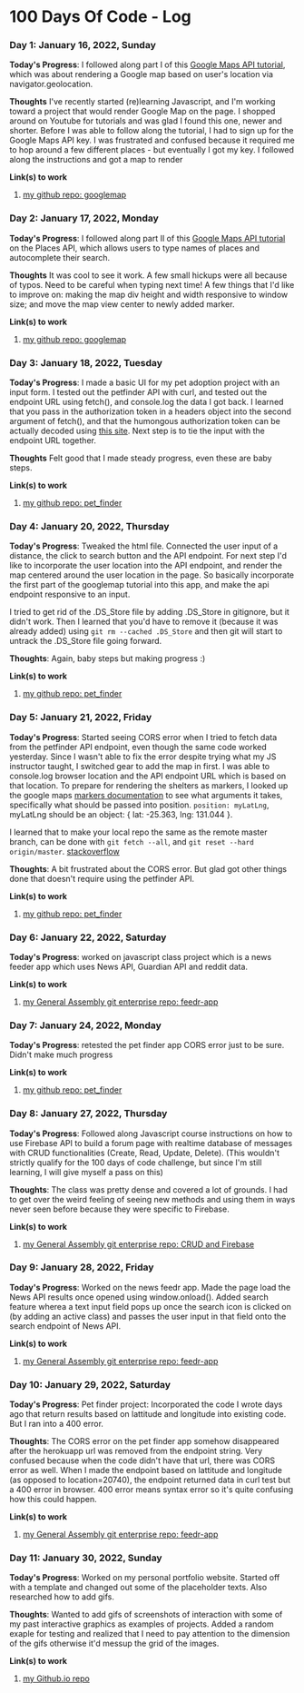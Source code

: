 # 100 Days Of Code - Log

### Day 1: January 16, 2022, Sunday

**Today's Progress**: I followed along part I of this [Google Maps API tutorial](https://www.youtube.com/watch?v=C6VxJoR3754), which was about rendering a Google map based on user's location via navigator.geolocation.

**Thoughts** I've recently started (re)learning Javascript, and I'm working toward a project that would render Google Map on the page. I shopped around on Youtube for tutorials and was glad I found this one, newer and shorter. Before I was able to follow along the tutorial, I had to sign up for the Google Maps API key. I was frustrated and confused because it required me to hop around a few different places - but eventually I got my key. I followed along the instructions and got a map to render

**Link(s) to work**
1. [my github repo: googlemap](https://github.com/yhy6f/googlemap)

### Day 2: January 17, 2022, Monday

**Today's Progress**: I followed along part II of this [Google Maps API tutorial](https://www.youtube.com/watch?v=C6VxJoR3754) on the  Places API, which allows users to type names of places and autocomplete their search.

**Thoughts** It was cool to see it work. A few small hickups were all because of typos. Need to be careful when typing next time! A few things that I'd like to improve on: making the map div height and width responsive to window size; and move the map view center to newly added marker.

**Link(s) to work**
1. [my github repo: googlemap](https://github.com/yhy6f/googlemap)


### Day 3: January 18, 2022, Tuesday

**Today's Progress**: I made a basic UI for my pet adoption project with an input form. I tested out the petfinder API with curl, and tested out the endpoint URL using fetch(), and console.log the data I got back. I learned that you pass in the authorization token in a headers object into the second argument of fetch(), and that the humongous authorization token can be actually decoded using [this site](https://jwt.io/). Next step is to tie the input with the endpoint URL together.

**Thoughts** Felt good that I made steady progress, even these are baby steps.

**Link(s) to work**
1. [my github repo: pet_finder](https://github.com/yhy6f/pet_finder)

### Day 4: January 20, 2022, Thursday

**Today's Progress**: Tweaked the html file. Connected the user input of a distance, the click to search button and the API endpoint. For next step I'd like to incorporate the user location into the API endpoint, and render the map centered around the user location in the page. So basically incorporate the first part of the googlemap tutorial into this app, and make the api endpoint responsive to an input.

I tried to get rid of the .DS_Store file by adding .DS_Store in gitignore, but it didn't work. Then I learned that you'd have to remove it (because it was already added) using `git rm --cached .DS_Store` and then git will start to untrack the .DS_Store file going forward.

**Thoughts**: Again, baby steps but making progress :)

**Link(s) to work**
1. [my github repo: pet_finder](https://github.com/yhy6f/pet_finder)

### Day 5: January 21, 2022, Friday

**Today's Progress**: Started seeing CORS error when I tried to fetch data from the petfinder API endpoint, even though the same code worked yesterday. Since I wasn't able to fix the error despite trying what my JS instructor taught, I switched gear to add the map in first. I was able to console.log browser location and the API endpoint URL which is based on that location. To prepare for rendering the shelters as markers, I looked up the google maps [markers documentation](https://developers.google.com/maps/documentation/javascript/markers) to see what arguments it takes, specifically what should be passed into position. `position: myLatLng`, myLatLng should be an object: { lat: -25.363, lng: 131.044 }.

I learned that to make your local repo the same as the remote master branch, can be done with `git fetch --all`, and `git reset --hard origin/master`. [stackoverflow](https://stackoverflow.com/questions/1125968/how-do-i-force-git-pull-to-overwrite-local-files)

**Thoughts**: A bit frustrated about the CORS error. But glad got other things done that doesn't require using the petfinder API.

**Link(s) to work**
1. [my github repo: pet_finder](https://github.com/yhy6f/pet_finder)

### Day 6: January 22, 2022, Saturday

**Today's Progress**: worked on javascript class project which is a news feeder app which uses News API, Guardian API and reddit data.

**Link(s) to work**
1. [my General Assembly git enterprise repo: feedr-app](https://git.generalassemb.ly/jasmineyehan/12-feedr-app/tree/master/feedr-starter-code)

### Day 7: January 24, 2022, Monday

**Today's Progress**: retested the pet finder app CORS error just to be sure. Didn't make much progress

**Link(s) to work**
1. [my github repo: pet_finder](https://github.com/yhy6f/pet_finder)

### Day 8: January 27, 2022, Thursday

**Today's Progress**: Followed along Javascript course instructions on how to use Firebase API to build a forum page with realtime database of messages with CRUD functionalities (Create, Read, Update, Delete). (This wouldn't strictly qualify for the 100 days of code challenge, but since I'm still learning, I will give myself a pass on this)

**Thoughts**: The class was pretty dense and covered a lot of grounds. I had to get over the weird feeling of seeing new methods and using them in ways never seen before because they were specific to Firebase. 

**Link(s) to work**
1. [my General Assembly git enterprise repo: CRUD and Firebase](https://git.generalassemb.ly/jsr113021/16-intro-to-crud-and-firebase)

### Day 9: January 28, 2022, Friday

**Today's Progress**: Worked on the news feedr app. Made the page load the News API results once opened using window.onload(). Added search feature wherea a text input field pops up once the search icon is clicked on (by adding an active class) and passes the user input in that field onto the search endpoint of News API.

**Link(s) to work**
1. [my General Assembly git enterprise repo: feedr-app](https://git.generalassemb.ly/jasmineyehan/12-feedr-app/tree/master/feedr-starter-code)

### Day 10: January 29, 2022, Saturday

**Today's Progress**: Pet finder project: Incorporated the code I wrote days ago that return results based on lattitude and longitude into existing code. But I ran into a 400 error.

**Thoughts**: The CORS error on the pet finder app somehow disappeared after the herokuapp url was removed from the endpoint string. Very confused because when the code didn't have that url, there was CORS error as well. When I made the endpoint based on lattitude and longitude (as opposed to location=20740), the endpoint returned data in curl test but a 400 error in browser. 400 error means syntax error so it's quite confusing how this could happen.

**Link(s) to work**
1. [my General Assembly git enterprise repo: feedr-app](https://git.generalassemb.ly/jasmineyehan/12-feedr-app/tree/master/feedr-starter-code)

### Day 11: January 30, 2022, Sunday

**Today's Progress**: Worked on my personal portfolio website. Started off with a template and changed out some of the placeholder texts. Also researched how to add gifs.

**Thoughts**: Wanted to add gifs of screenshots of interaction with some of my past interactive graphics as examples of projects. Added a random exaple for testing and realized that I need to pay attention to the dimension of the gifs otherwise it'd messup the grid of the images.

**Link(s) to work**
1. [my Github.io repo](https://github.com/yhy6f/yhy6f.github.io)